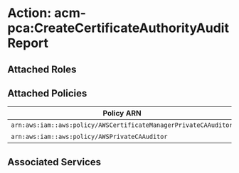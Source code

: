 # Action: acm-pca:CreateCertificateAuthorityAuditReport

## Attached Roles

## Attached Policies

| Policy ARN | Policy Name |
|------------|-------------|
| `arn:aws:iam::aws:policy/AWSCertificateManagerPrivateCAAuditor` | [AWSCertificateManagerPrivateCAAuditor](../policies.md#awscertificatemanagerprivatecaauditor) |
| `arn:aws:iam::aws:policy/AWSPrivateCAAuditor` | [AWSPrivateCAAuditor](../policies.md#awsprivatecaauditor) |

## Associated Services

